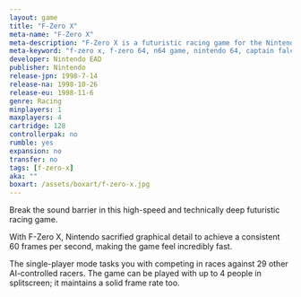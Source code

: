 ```yaml
---
layout: game
title: "F-Zero X"
meta-name: "F-Zero X"
meta-description: "F-Zero X is a futuristic racing game for the Nintendo 64. It was released in 1998 and developed by Nintendo EAD."
meta-keyword: "f-zero x, f-zero 64, n64 game, nintendo 64, captain falcon"
developer: Nintendo EAD
publisher: Nintendo
release-jpn: 1998-7-14
release-na: 1998-10-26
release-eu: 1998-11-6
genre: Racing
minplayers: 1
maxplayers: 4
cartridge: 128
controllerpak: no
rumble: yes
expansion: no
transfer: no
tags: [f-zero-x]
aka: ""
boxart: /assets/boxart/f-zero-x.jpg
---
```


Break the sound barrier in this high-speed and technically deep futuristic racing game.

With F-Zero X, Nintendo sacrified graphical detail to achieve a consistent 60 frames per second, making the game feel incredibly fast.

The single-player mode tasks you with competing in races against 29 other AI-controlled racers. The game can be played with up to 4 people in splitscreen; it maintains a solid frame rate too.
